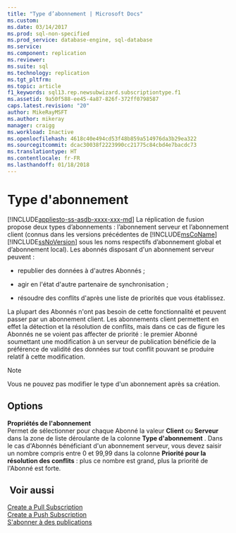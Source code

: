 ```yaml
---
title: "Type d’abonnement | Microsoft Docs"
ms.custom: 
ms.date: 03/14/2017
ms.prod: sql-non-specified
ms.prod_service: database-engine, sql-database
ms.service: 
ms.component: replication
ms.reviewer: 
ms.suite: sql
ms.technology: replication
ms.tgt_pltfrm: 
ms.topic: article
f1_keywords: sql13.rep.newsubwizard.subscriptiontype.f1
ms.assetid: 9a50f588-ee45-4a87-826f-372ff0798587
caps.latest.revision: "20"
author: MikeRayMSFT
ms.author: mikeray
manager: craigg
ms.workload: Inactive
ms.openlocfilehash: 4618c40e494cd53f48b859a514976da3b29ea322
ms.sourcegitcommit: dcac30038f2223990cc21775c84cbd4e7bacdc73
ms.translationtype: HT
ms.contentlocale: fr-FR
ms.lasthandoff: 01/18/2018
---
```

# <a name="subscription-type"></a>Type d'abonnement
[!INCLUDE[appliesto-ss-asdb-xxxx-xxx-md](../../includes/appliesto-ss-asdb-xxxx-xxx-md.md)] La réplication de fusion propose deux types d’abonnements : l’abonnement serveur et l’abonnement client (connus dans les versions précédentes de [!INCLUDE[msCoName](../../includes/msconame-md.md)] [!INCLUDE[ssNoVersion](../../includes/ssnoversion-md.md)] sous les noms respectifs d’abonnement global et d’abonnement local). Les abonnés disposant d'un abonnement serveur peuvent :  
  
-   republier des données à d'autres Abonnés ;  
  
-   agir en l'état d'autre partenaire de synchronisation ;  
  
-   résoudre des conflits d'après une liste de priorités que vous établissez.  
  
 La plupart des Abonnés n'ont pas besoin de cette fonctionnalité et peuvent passer par un abonnement client. Les abonnements client permettent en effet la détection et la résolution de conflits, mais dans ce cas de figure les Abonnés ne se voient pas affecter de priorité : le premier Abonné soumettant une modification à un serveur de publication bénéficie de la préférence de validité des données sur tout conflit pouvant se produire relatif à cette modification.  
  
> [!NOTE]  
>  Vous ne pouvez pas modifier le type d'un abonnement après sa création.  
  
## <a name="options"></a>Options  
 **Propriétés de l'abonnement**  
 Permet de sélectionner pour chaque Abonné la valeur **Client** ou **Serveur** dans la zone de liste déroulante de la colonne **Type d'abonnement** . Dans le cas d'Abonnés bénéficiant d'un abonnement serveur, vous devez saisir un nombre compris entre 0 et 99,99 dans la colonne **Priorité pour la résolution des conflits** : plus ce nombre est grand, plus la priorité de l'Abonné est forte.  
  
## <a name="see-also"></a> Voir aussi  
 [Create a Pull Subscription](../../relational-databases/replication/create-a-pull-subscription.md)   
 [Create a Push Subscription](../../relational-databases/replication/create-a-push-subscription.md)   
 [S'abonner à des publications](../../relational-databases/replication/subscribe-to-publications.md)  
  
  
